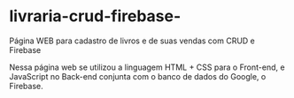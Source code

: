 # livraria-crud-firebase-
Página WEB para cadastro de livros e de suas vendas com CRUD e Firebase

Nessa página web se utilizou a linguagem HTML + CSS para o Front-end, e JavaScript no Back-end conjunta com o banco de dados do Google, o Firebase.
